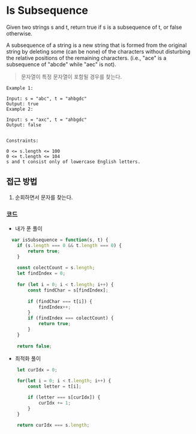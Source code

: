 # Is Subsequence

Given two strings s and t, return true if s is a subsequence of t, or false otherwise.

A subsequence of a string is a new string that is formed from the original string by deleting some (can be none) of the characters without disturbing the relative positions of the remaining characters. (i.e., "ace" is a subsequence of "abcde" while "aec" is not).

> 문자열이 특정 문자열이 포함될 경우를 찾는다.

```text
Example 1:

Input: s = "abc", t = "ahbgdc"
Output: true
Example 2:

Input: s = "axc", t = "ahbgdc"
Output: false
 

Constraints:

0 <= s.length <= 100
0 <= t.length <= 104
s and t consist only of lowercase English letters.
```

## 접근 방법

1. 순회하면서 문자를 찾는다.

### 코드

* 내가 푼 풀이

```javascript
  var isSubsequence = function(s, t) {
    if (s.length === 0 && t.length === 0) {
        return true;
    }
    
    const colectCount = s.length;
    let findIndex = 0;
    
    for (let i = 0; i < t.length; i++) {
        const findChar = s[findIndex];
        
        if (findChar === t[i]) {
            findIndex++;
        }
        if (findIndex === colectCount) {
            return true;
        }
    }
    
    return false;
```

* 최적화 풀이

```javascript
    let curIdx = 0;
    
    for(let i = 0; i < t.length; i++) {
        const letter = t[i];

        if (letter === s[curIdx]) {
            curIdx += 1;
        }
    }

    return curIdx === s.length;
```
